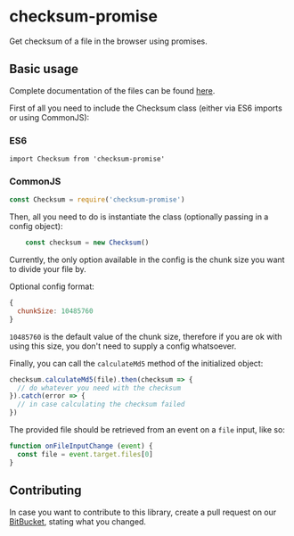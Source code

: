 # checksum-promise
Get checksum of a file in the browser using promises.

## Basic usage

Complete documentation of the files can be found [here](./docs.md).

First of all you need to include the Checksum class (either via ES6 imports or using CommonJS): 

### ES6
```ecmascript 6
import Checksum from 'checksum-promise'
```

### CommonJS
```js
const Checksum = require('checksum-promise')
```

Then, all you need to do is instantiate the class (optionally passing in a config object): 

```js
    const checksum = new Checksum()
```

Currently, the only option available in the config is the chunk size you want to divide your file by. 

Optional config format: 

```js
{
  chunkSize: 10485760
}
```

`10485760` is the default value of the chunk size, therefore if you are ok with using this size, you don't need to supply a config whatsoever.

Finally, you can call the `calculateMd5` method of the initialized object: 

```js
checksum.calculateMd5(file).then(checksum => {
  // do whatever you need with the checksum
}).catch(error => {
  // in case calculating the checksum failed
})
```

The provided file should be retrieved from an event on a `file` input, like so:

```js
function onFileInputChange (event) {
  const file = event.target.files[0]
}
```

## Contributing

In case you want to contribute to this library, create a pull request on our [BitBucket](https://bitbucket.org/it-economia/checksum-promise), stating what you changed.

